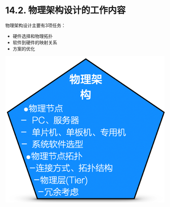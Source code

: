 # 14.2. 物理架构设计的工作内容

物理架构设计主要有3项任务：

- 硬件选择和物理拓扑
- 软件到硬件的映射关系
- 方案的优化

![物理架构的设计内容](images/物理架构的设计内容.png)

